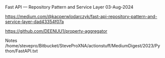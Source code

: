 Fast API — Repository Pattern and Service Layer
03-Aug-2024

https://medium.com/@kacperwlodarczyk/fast-api-repository-pattern-and-service-layer-dad43354f07a

https://github.com/DEENUU1/property-aggregator

Notes
/home/stevepro/Bitbucket/SteveProXNA/actionstuff/MediumDigest/2023/Python/FastAPI.txt